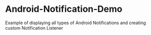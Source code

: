 # Android-Notification-Demo
Example of displaying all types of Android Notifications and creating custom Notification Listener

